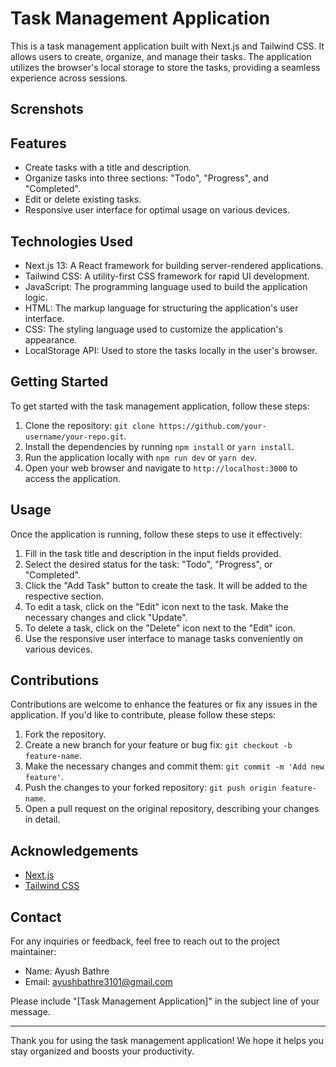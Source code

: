 # Task Management Application

This is a task management application built with Next.js and Tailwind CSS. It allows users to create, organize, and manage their tasks. The application utilizes the browser's local storage to store the tasks, providing a seamless experience across sessions.

## Screnshots



## Features

- Create tasks with a title and description.
- Organize tasks into three sections: "Todo", "Progress", and "Completed".
- Edit or delete existing tasks.
- Responsive user interface for optimal usage on various devices.

## Technologies Used

- Next.js 13: A React framework for building server-rendered applications.
- Tailwind CSS: A utility-first CSS framework for rapid UI development.
- JavaScript: The programming language used to build the application logic.
- HTML: The markup language for structuring the application's user interface.
- CSS: The styling language used to customize the application's appearance.
- LocalStorage API: Used to store the tasks locally in the user's browser.

## Getting Started

To get started with the task management application, follow these steps:

1. Clone the repository: `git clone https://github.com/your-username/your-repo.git`.
2. Install the dependencies by running `npm install` or `yarn install`.
3. Run the application locally with `npm run dev` or `yarn dev`.
4. Open your web browser and navigate to `http://localhost:3000` to access the application.

## Usage

Once the application is running, follow these steps to use it effectively:

1. Fill in the task title and description in the input fields provided.
2. Select the desired status for the task: "Todo", "Progress", or "Completed".
3. Click the "Add Task" button to create the task. It will be added to the respective section.
4. To edit a task, click on the "Edit" icon next to the task. Make the necessary changes and click "Update".
5. To delete a task, click on the "Delete" icon next to the "Edit" icon.
6. Use the responsive user interface to manage tasks conveniently on various devices.

## Contributions

Contributions are welcome to enhance the features or fix any issues in the application. If you'd like to contribute, please follow these steps:

1. Fork the repository.
2. Create a new branch for your feature or bug fix: `git checkout -b feature-name`.
3. Make the necessary changes and commit them: `git commit -m 'Add new feature'`.
4. Push the changes to your forked repository: `git push origin feature-name`.
5. Open a pull request on the original repository, describing your changes in detail.


## Acknowledgements

- [Next.js](https://nextjs.org/)
- [Tailwind CSS](https://tailwindcss.com/)

## Contact

For any inquiries or feedback, feel free to reach out to the project maintainer:

- Name: Ayush Bathre
- Email: ayushbathre3101@gmail.com

Please include "[Task Management Application]" in the subject line of your message.

---

Thank you for using the task management application! We hope it helps you stay organized and boosts your productivity.
